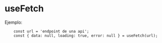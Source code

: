 # useFetch
Ejemplo:
```
    const url = 'endpoint de una api';
    const { data: null, loading: true, error: null } = useFetch(url);
```